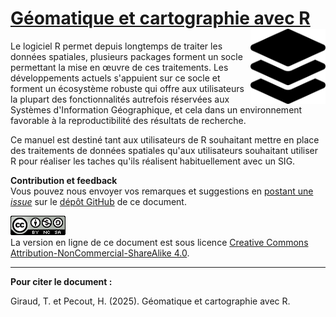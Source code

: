 # [Géomatique et cartographie avec R]( https://rgeocarto.github.io/) <img src="img/layer-group-solid.svg" align="right" width="120"/>

Le logiciel R permet depuis longtemps de traiter les données spatiales, 
plusieurs packages forment un socle permettant la mise en œuvre de ces traitements.
Les développements actuels s'appuient sur ce socle et forment un écosystème robuste 
qui offre aux utilisateurs la plupart des fonctionnalités autrefois réservées 
aux Systèmes d'Information Géographique, et cela dans un environnement favorable 
à la reproductibilité des résultats de recherche.

Ce manuel est destiné tant aux utilisateurs de R souhaitant mettre en place des 
traitements de données spatiales qu'aux utilisateurs souhaitant utiliser R 
pour réaliser les taches qu'ils réalisent habituellement avec un SIG.


**Contribution et feedback**  
Vous pouvez nous envoyer vos remarques et suggestions en 
[postant une *issue*](https://github.com/rgeocarto/rgeocarto.github.io/issues) 
sur le [dépôt GitHub](https://github.com/rgeocarto/rgeocarto.github.io/) de ce document. 




![](img/by-nc-sa.png)  
La version en ligne de ce document est sous licence 
[Creative Commons Attribution-NonCommercial-ShareAlike 4.0](http://creativecommons.org/licenses/by-nc-sa/4.0/). 


--------

**Pour citer le document :**  

Giraud, T. et Pecout, H. (2025). Géomatique et cartographie avec R.
